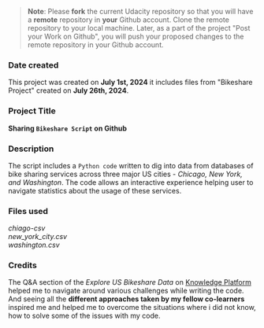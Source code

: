 >**Note**: Please **fork** the current Udacity repository so that you will have a **remote** repository in **your** Github account. Clone the remote repository to your local machine. Later, as a part of the project "Post your Work on Github", you will push your proposed changes to the remote repository in your Github account.

### Date created
This project was created on **July 1st, 2024** it includes files from "Bikeshare Project" created on **July 26th, 2024**.

### Project Title
**Sharing `Bikeshare Script` on Github**

### Description
The script includes a `Python code` written to dig into data from databases of bike sharing services across three major US cities - _Chicago, New York, and Washington_. The code allows an interactive experience helping user to navigate statistics about the usage of these services. 

### Files used
_chiago-csv_  
_new_york_city.csv_  
_washington.csv_  

### Credits
The Q&A section of the _Explore US Bikeshare Data_ on [Knowledge Platform](https://knowledge.udacity.com/?nanodegree=nd104&page=1&project=328&rubric=1379) helped me to navigate around various challenges while writing the code. And seeing all the **different approaches taken by my fellow co-learners** inspired me and helped me to overcome the situations where i did not know, how to solve some of the issues with my code. 
